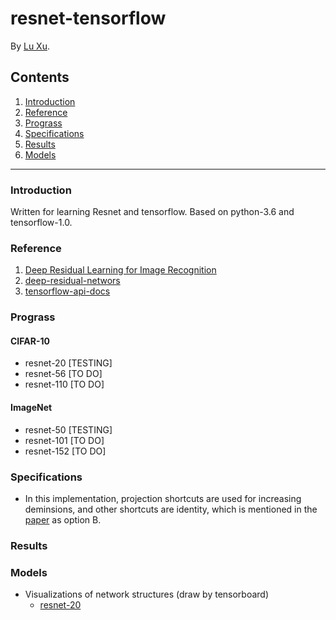 resnet-tensorflow
=================

By [Lu Xu](https://github.com/LuXu1113).

Contents
--------
1. [Introduction](#introduction)
2. [Reference](#reference)
3. [Prograss](#prograss)
4. [Specifications](#specifications)
5. [Results](#results)
6. [Models](#models)

---

### Introduction

Written for learning Resnet and tensorflow. Based on python-3.6 and tensorflow-1.0.

### Reference

1. [Deep Residual Learning for Image Recognition](http://arxiv.org/abs/1512.03385)
2. [deep-residual-networs](https://github.com/KaimingHe/deep-residual-networks)
3. [tensorflow-api-docs](http://www.tensorfly.cn/tfdoc/api_docs/index.html)

### Prograss

#### CIFAR-10

* resnet-20 [TESTING]
* resnet-56 [TO DO]
* resnet-110 [TO DO]

#### ImageNet

* resnet-50 [TESTING]
* resnet-101 [TO DO]
* resnet-152 [TO DO]

### Specifications

* In this implementation, projection shortcuts are used for increasing deminsions, and other shortcuts are identity, which is mentioned in the [paper](http://arxiv.org/abs/1512.03385) as option B.

### Results

### Models

* Visualizations of network structures (draw by tensorboard)
    - [resnet-20](https://github.com/LuXu1113/resnet-tensorflow/models/cifar10_resnet20.png)

